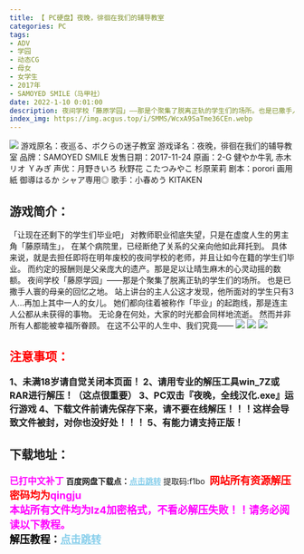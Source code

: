 ```yaml
---
title: 【 PC硬盘】夜晚，徘徊在我们的辅导教室
categories: PC
tags:
- ADV
- 学园
- 动态CG
- 母女
- 女学生
- 2017年
- SAMOYED SMILE（马甲社）
date: 2022-1-10 0:01:00
description: 夜间学校「藤原学园」——那是个聚集了脱离正轨的学生们的场所。也是已撒手人寰的母亲的回忆之地。站上讲台的主人公这才发现，他所面对的学生只有3人…再加上其中一人的女儿。
index_img: https://img.acgus.top/i/SMMS/WcxA9SaTme36CEn.webp
---
```

![](https://img.acgus.top/i/SMMS/WcxA9SaTme36CEn.webp)
游戏原名：夜巡る、ボクらの迷子教室
游戏译名：夜晚，徘徊在我们的辅导教室
品牌：SAMOYED SMILE
发售日期：2017-11-24
原画：2-G 健やか牛乳 赤木リオ Ｙみぎ
声优：月野きいろ 秋野花 こたつみやこ 杉原茉莉
剧本：porori 画用紙 御導はるか シャア専用◎
歌手：小春めう KITAKEN

## 游戏简介：
「让现在还剩下的学生们毕业吧」
对教师职业彻底失望，只是在虚度人生的男主角「藤原晴生」，
在某个病院里，已经断绝了关系的父亲向他如此拜托到。
具体来说，就是去担任即将在明年废校的夜间学校的老师，并且让如今在籍的学生们毕业。
而约定的报酬则是父亲庞大的遗产。那是足以让晴生麻木的心灵动摇的数额。
夜间学校「藤原学园」——那是个聚集了脱离正轨的学生们的场所。
也是已撒手人寰的母亲的回忆之地。
站上讲台的主人公这才发现，他所面对的学生只有3人…再加上其中一人的女儿。
她们都向往着被称作「毕业」的起跑线，那是连主人公都从未获得的事物。
无论身在何处，大家的时光都会同样地流逝。
然而并非所有人都能被幸福所眷顾。
在这不公平的人生中、我们究竟——
![](https://img.acgus.top/i/SMMS/SfdOt7GvH2r8bEQ.webp)
![](https://img.acgus.top/i/SMMS/FwPAsuQatjh3zp8.webp)
![](https://img.acgus.top/i/SMMS/S93ugXR8VyEmpxC.webp)






## <font color=#FF0000 >注意事项：</font>
<font size=3><b>1、未满18岁请自觉关闭本页面！
2、请用专业的解压工具win_7Z或RAR进行解压！（这点很重要）
3、PC双击『夜晚，全线汉化.exe』运行游戏
4、下载文件前请先保存下来，请不要在线解压！！！这样会导致文件被封，对你也没好处！！！
5、有能力请支持正版！</b></font>

## 下载地址：
<font color=#FF00FF size=3><b>已打中文补丁</b></font>
<b>百度网盘下载点：</b><a href="https://pan.baidu.com/s/1eX-71Gj2E4RMUuVFrkLN5g?pwd=f1bo" style="color: #87CEEB;"><b>点击跳转</b></a> 提取码:f1bo
<a style="padding: 0" href="https://post.qingju.org/AD/"><img style="max-width:100%" src="https://img.acgus.top/i/2024/07/478f689b8021d8d499ab43d21acf137a.gif" alt=""></a>
<b><font color=#FF0000 size=4>网站所有资源解压密码均为</b></font><b><font color=#FF00FF size=4>qingju</font><font color=#FF0000 ></font></b><br><b><font color=#FF00FF size=4>本站所有文件均为lz4加密格式，不看必解压失败！！请务必阅读以下教程。</b></font><br><b><font color=#000 size=4>解压教程：</b><a href="https://post.qingju.org/tutorial/000/" style="color: #87CEEB;"><b>点击跳转</b></a>